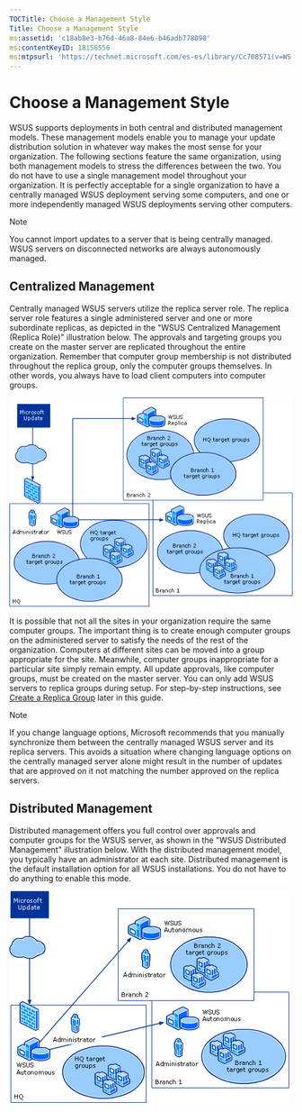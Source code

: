 ```yaml
---
TOCTitle: Choose a Management Style
Title: Choose a Management Style
ms:assetid: 'c18ab8e3-b76d-46a8-84e6-b46adb778098'
ms:contentKeyID: 18158556
ms:mtpsurl: 'https://technet.microsoft.com/es-es/library/Cc708571(v=WS.10)'
---
```


Choose a Management Style
=========================

WSUS supports deployments in both central and distributed management models. These management models enable you to manage your update distribution solution in whatever way makes the most sense for your organization. The following sections feature the same organization, using both management models to stress the differences between the two. You do not have to use a single management model throughout your organization. It is perfectly acceptable for a single organization to have a centrally managed WSUS deployment serving some computers, and one or more independently managed WSUS deployments serving other computers.

> [!NOTE]
> You cannot import updates to a server that is being centrally managed. WSUS servers on disconnected networks are always autonomously managed. 

Centralized Management
----------------------

Centrally managed WSUS servers utilize the replica server role. The replica server role features a single administered server and one or more subordinate replicas, as depicted in the "WSUS Centralized Management (Replica Role)" illustration below. The approvals and targeting groups you create on the master server are replicated throughout the entire organization. Remember that computer group membership is not distributed throughout the replica group, only the computer groups themselves. In other words, you always have to load client computers into computer groups.

![](images/Cc708571.083de7cf-2c9b-4f0e-8e6c-5f5dc3d8217b(WS.10).gif)

It is possible that not all the sites in your organization require the same computer groups. The important thing is to create enough computer groups on the administered server to satisfy the needs of the rest of the organization. Computers at different sites can be moved into a group appropriate for the site. Meanwhile, computer groups inappropriate for a particular site simply remain empty. All update approvals, like computer groups, must be created on the master server. You can only add WSUS servers to replica groups during setup. For step-by-step instructions, see [Create a Replica Group](https://technet.microsoft.com/998fb3e8-7329-49b7-8fe5-9a23f2360d8f) later in this guide.

> [!NOTE]
> If you change language options, Microsoft recommends that you manually synchronize them between the centrally managed WSUS server and its replica servers. This avoids a situation where changing language options on the centrally managed server alone might result in the number of updates that are approved on it not matching the number approved on the replica servers. 

Distributed Management
----------------------

Distributed management offers you full control over approvals and computer groups for the WSUS server, as shown in the "WSUS Distributed Management" illustration below. With the distributed management model, you typically have an administrator at each site. Distributed management is the default installation option for all WSUS installations. You do not have to do anything to enable this mode.

![](images/Cc708571.0275a78f-d343-4144-92ac-ba298def3bfd(WS.10).gif)
